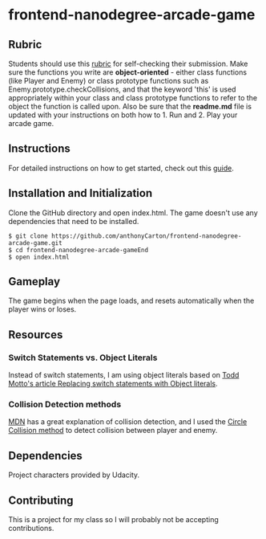frontend-nanodegree-arcade-game
===============================

## Rubric
Students should use this [rubric](https://review.udacity.com/#!/projects/2696458597/rubric) for self-checking their submission. Make sure the functions you write are **object-oriented** - either class functions (like Player and Enemy) or class prototype functions such as Enemy.prototype.checkCollisions, and that the keyword 'this' is used appropriately within your class and class prototype functions to refer to the object the function is called upon. Also be sure that the **readme.md** file is updated with your instructions on both how to 1. Run and 2. Play your arcade game.

## Instructions
For detailed instructions on how to get started, check out this [guide](https://docs.google.com/document/d/1v01aScPjSWCCWQLIpFqvg3-vXLH2e8_SZQKC8jNO0Dc/pub?embedded=true).

## Installation and Initialization
Clone the GitHub directory and open index.html. The game doesn't use any dependencies that need to be installed.

```
$ git clone https://github.com/anthonyCarton/frontend-nanodegree-arcade-game.git
$ cd frontend-nanodegree-arcade-gameEnd
$ open index.html
```

## Gameplay
The game begins when the page loads, and resets automatically when the player wins or loses.

## Resources
### Switch Statements vs. Object Literals
Instead of switch statements, I am using object literals based on [Todd Motto's article Replacing switch statements with Object literals](https://toddmotto.com/deprecating-the-switch-statement-for-object-literals/).

### Collision Detection methods
[MDN](https://developer.mozilla.org/en-US/) has a great explanation of collision detection, and I used the [Circle Collision method](https://developer.mozilla.org/en-US/docs/Games/Techniques/2D_collision_detection) to detect collision between player and enemy.

## Dependencies
Project characters provided by Udacity.

## Contributing
This is a project for my class so I will probably not be accepting contributions.
